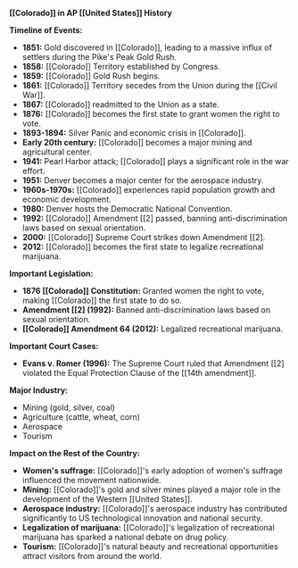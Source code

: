 **[[Colorado]] in AP [[United States]] History**

**Timeline of Events:**

* **1851:** Gold discovered in [[Colorado]], leading to a massive influx of settlers during the Pike's Peak Gold Rush.
* **1858:** [[Colorado]] Territory established by Congress.
* **1859:** [[Colorado]] Gold Rush begins.
* **1861:** [[Colorado]] Territory secedes from the Union during the [[Civil War]].
* **1867:** [[Colorado]] readmitted to the Union as a state.
* **1876:** [[Colorado]] becomes the first state to grant women the right to vote.
* **1893-1894:** Silver Panic and economic crisis in [[Colorado]].
* **Early 20th century:** [[Colorado]] becomes a major mining and agricultural center.
* **1941:** Pearl Harbor attack; [[Colorado]] plays a significant role in the war effort.
* **1951:** Denver becomes a major center for the aerospace industry.
* **1960s-1970s:** [[Colorado]] experiences rapid population growth and economic development.
* **1980:** Denver hosts the Democratic National Convention.
* **1992:** [[Colorado]] Amendment [[2] passed, banning anti-discrimination laws based on sexual orientation.
* **2000:** [[Colorado]] Supreme Court strikes down Amendment [[2].
* **2012:** [[Colorado]] becomes the first state to legalize recreational marijuana.

**Important Legislation:**

* **1876 [[Colorado]] Constitution:** Granted women the right to vote, making [[Colorado]] the first state to do so.
* **Amendment [[2] (1992):** Banned anti-discrimination laws based on sexual orientation.
* **[[Colorado]] Amendment 64 (2012):** Legalized recreational marijuana.

**Important Court Cases:**

* **Evans v. Romer (1996):** The Supreme Court ruled that Amendment [[2] violated the Equal Protection Clause of the [[14th amendment]].

**Major Industry:**

* Mining (gold, silver, coal)
* Agriculture (cattle, wheat, corn)
* Aerospace
* Tourism

**Impact on the Rest of the Country:**

* **Women's suffrage:** [[Colorado]]'s early adoption of women's suffrage influenced the movement nationwide.
* **Mining:** [[Colorado]]'s gold and silver mines played a major role in the development of the Western [[United States]].
* **Aerospace industry:** [[Colorado]]'s aerospace industry has contributed significantly to US technological innovation and national security.
* **Legalization of marijuana:** [[Colorado]]'s legalization of recreational marijuana has sparked a national debate on drug policy.
* **Tourism:** [[Colorado]]'s natural beauty and recreational opportunities attract visitors from around the world.